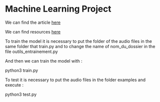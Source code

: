 # Machine Learning Project

We can find the article [here](https://arxiv.org/pdf/1412.5567.pdf)

We can find resources [here](https://storage.cloud.google.com/download.tensorflow.org/data/speech_commands_v0.01.tar.gz)


To train the model it is necessary to put the folder of the audio files in the same folder that train.py and to change the name of nom_du_dossier in the file outils_entrainement.py

And then we can train the model with :

python3 train.py

To test it is necessary to put the audio files in the folder examples and execute :

python3 test.py

